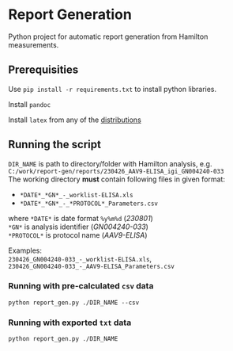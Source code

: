 # Report Generation

Python project for automatic report generation from Hamilton measurements.

## Prerequisities

Use `pip install -r requirements.txt` to install python libraries.

Install `pandoc`  

Install `latex` from any of the [distributions](https://www.latex-project.org/get/#tex-distributions)  

## Running the script

`DIR_NAME` is path to directory/folder with Hamilton analysis, e.g. `C:/work/report-gen/reports/230426_AAV9-ELISA_igi_GN004240-033`  
The working directory **must** contain following files in given format:  

- `*DATE*_*GN*_-_worklist-ELISA.xls`
- `*DATE*_*GN*_-_*PROTOCOL*_Parameters.csv`

where `*DATE*` is date format `%y%m%d` (*230801*)  
`*GN*` is analysis identifier (*GN004240-033*)  
`*PROTOCOL*` is protocol name (*AAV9-ELISA*)

Examples:  
`230426_GN004240-033_-_worklist-ELISA.xls`,  
`230426_GN004240-033_-_AAV9-ELISA_Parameters.csv`

### Running with pre-calculated `csv` data

`python report_gen.py ./DIR_NAME --csv`  

### Running with exported `txt` data

`python report_gen.py ./DIR_NAME`
